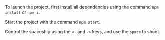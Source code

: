 To launch the project, first install all dependencies using the command `npm install` or `npm i`.

Start the project with the command `npm start`.

Control the spaceship using the `<-` and `->` keys, and use the `space` to shoot.
